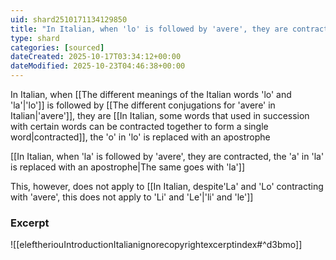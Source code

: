 ```yaml
---
uid: shard2510171134129850
title: "In Italian, when 'lo' is followed by 'avere', they are contracted, the 'o' in 'lo' is replaced with an apostrophe"
type: shard
categories: [sourced]
dateCreated: 2025-10-17T03:34:12+00:00
dateModified: 2025-10-23T04:46:38+00:00
---
```

In Italian, when [[The different meanings of the Italian words 'lo' and 'la'|'lo']] is followed by [[The different conjugations for 'avere' in Italian|'avere']], they are [[In Italian, some words that used in succession with certain words can be contracted together to form a single word|contracted]], the 'o' in 'lo' is replaced with an apostrophe

[[In Italian, when 'la' is followed by 'avere', they are contracted, the 'a' in 'la' is replaced with an apostrophe|The same goes with 'la']]

This, however, does not apply to [[In Italian, despite'La' and 'Lo' contracting with 'avere', this does not apply to 'Li' and 'Le'|'li' and 'le']]

### Excerpt
![[eleftheriouIntroductionItalianignorecopyrightexcerptindex#^d3bmo]]